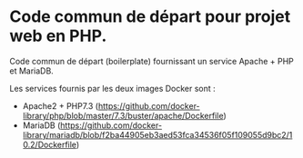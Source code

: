 # Code commun de départ pour projet web en PHP.
Code commun de départ (boilerplate) fournissant un service Apache + PHP et MariaDB.

Les services fournis par les deux images Docker sont :

- Apache2 + PHP7.3 (https://github.com/docker-library/php/blob/master/7.3/buster/apache/Dockerfile)
- MariaDB (https://github.com/docker-library/mariadb/blob/f2ba44905eb3aed53fca34536f05f109055d9bc2/10.2/Dockerfile)
